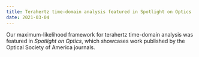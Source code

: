 ```yaml
---
title: Terahertz time-domain analysis featured in Spotlight on Optics
date: 2021-03-04
---
```


Our maximum-likelihood framework for terahertz time-domain analysis was featured
in *Spotlight on Optics*, which showcases work published by the Optical Society
of America journals.

<!--more-->
